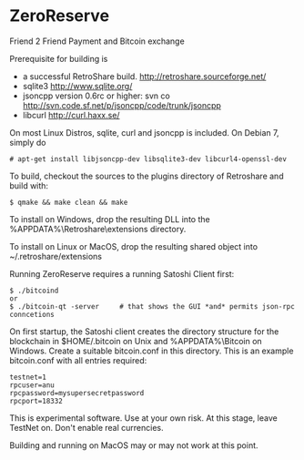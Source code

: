 ZeroReserve
===========

Friend 2 Friend Payment and Bitcoin exchange

Prerequisite for building is
* a successful RetroShare build. http://retroshare.sourceforge.net/
* sqlite3 http://www.sqlite.org/
* jsoncpp version 0.6rc or higher: svn co http://svn.code.sf.net/p/jsoncpp/code/trunk/jsoncpp
* libcurl http://curl.haxx.se/

On most Linux Distros, sqlite, curl and jsoncpp is included. On Debian 7, simply do

```
# apt-get install libjsoncpp-dev libsqlite3-dev libcurl4-openssl-dev
```

To build, checkout the sources to the plugins directory of Retroshare and build with:
```
$ qmake && make clean && make
```

To install on Windows, drop the resulting DLL into the
%APPDATA%\Retroshare\extensions directory.

To install on Linux or MacOS, drop the resulting shared object into
~/.retroshare/extensions

Running ZeroReserve requires a running Satoshi Client first:
```
$ ./bitcoind
or
$ ./bitcoin-qt -server     # that shows the GUI *and* permits json-rpc conncetions

```
On first startup, the Satoshi client creates the directory structure for the blockchain in
$HOME/.bitcoin on Unix and %APPDATA%\Bitcoin on Windows. Create a suitable bitcoin.conf in
this directory. This is an example bitcoin.conf with all entries required:
```
testnet=1
rpcuser=anu
rpcpassword=mysupersecretpassword
rpcport=18332
```


This is experimental software. Use at your own risk. At this stage, leave TestNet
on. Don't enable real currencies.

Building and running on MacOS may or may not work at this point. 

